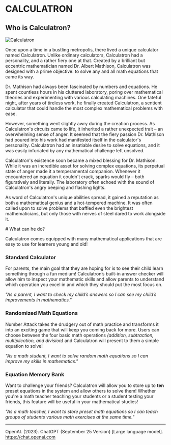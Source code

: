# CALCULATRON
## Who is Calculatron?

![Calculatron](https://github.com/Jonesk6843/jonesk6843.github.io/assets/70590712/fb8e89b0-5954-4148-9d50-2a6a3c6b9637)

<p> Once upon a time in a bustling metropolis, there lived a unique calculator named Calculatron. Unlike ordinary calculators, Calculatron had a personality, and a rather fiery one at that. Created by a brilliant but eccentric mathematician named Dr. Albert Mathison, Calculatron was designed with a prime objective: to solve any and all math equations that came its way.</p>

<p> Dr. Mathison had always been fascinated by numbers and equations. He spent countless hours in his cluttered laboratory, poring over mathematical theories and experimenting with various calculating machines. One fateful night, after years of tireless work, he finally created Calculatron, a sentient calculator that could handle the most complex mathematical problems with ease.</p>

<p> However, something went slightly awry during the creation process. As Calculatron's circuits came to life, it inherited a rather unexpected trait – an overwhelming sense of anger. It seemed that the fiery passion Dr. Mathison had poured into his work had manifested itself in the calculator's personality. Calculatron had an insatiable desire to solve equations, and it was easily infuriated by any mathematical challenge left unsolved.</p>

<p> Calculatron's existence soon became a mixed blessing for Dr. Mathison. While it was an incredible asset for solving complex equations, its perpetual state of anger made it a temperamental companion. Whenever it encountered an equation it couldn't crack, sparks would fly – both figuratively and literally. The laboratory often echoed with the sound of Calculatron's angry beeping and flashing lights. </p>

<p> As word of Calculatron's unique abilities spread, it gained a reputation as both a mathematical genius and a hot-tempered machine. It was often called upon to solve problems that baffled even the brightest mathematicians, but only those with nerves of steel dared to work alongside it. </p>
# What can he do?
<p>Calculatron comes equipped with many mathematical applications that are easy to use for learners young and old!</p>
<h3><b>Standard Calculator</b></h3>
<p>For parents, the main goal that they are hoping for is to see their child learn something through a fun medium! Calculatron’s built-in answer checker will allow him to inspect your mathematic skills and allow parents to understand which operation you excel in and which they should put the most focus on.</p>
  <p><I>"As a parent, I want to check my child’s answers so I can see my child’s improvements in mathematics."</p></i>
<h3><b>Randomized Math Equations</b></h3>
    <p>Number Attack takes the drudgery out of math practice and transforms it into an exciting game that will keep you coming back for more. Users can choose between the four basic math operations <I>(addition, subtraction, multiplication, and division)</i> and Calculatron will present to them a simple equation to solve!</p>
  <p><i>"As a math student, I want to solve random math equations so I can improve my skills in mathematics."</i></p>
<h3><b>Equation Memory Bank</b></h3>
    <p>Want to challenge your friends? Calculatron will allow you to store up to <b>ten</b> preset equations in the system and allow others to solve them! Whether you're a math teacher teaching your students or a student testing your friends, this feature will be useful in your mathematical studies!</p>
  <p><i>"As a math teacher, I want to store preset math equations so I can teach groups of students various math exercises at the same time."</i></p>

-----
    
OpenAI. (2023). ChatGPT (September 25 Version) [Large language model]. https://chat.openai.com

